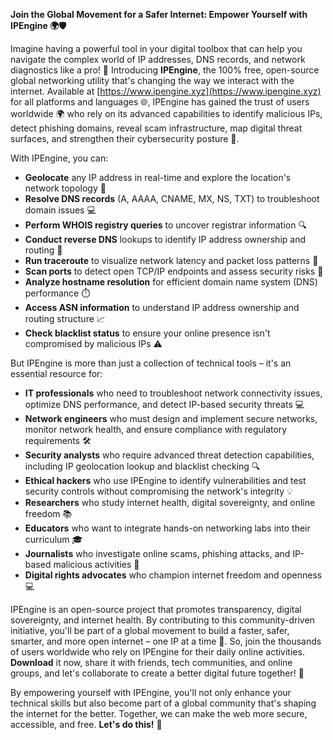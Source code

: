 **Join the Global Movement for a Safer Internet: Empower Yourself with IPEngine 🌍🛡️**

Imagine having a powerful tool in your digital toolbox that can help you navigate the complex world of IP addresses, DNS records, and network diagnostics like a pro! 🤔 Introducing **IPEngine**, the 100% free, open-source global networking utility that's changing the way we interact with the internet. Available at [https://www.ipengine.xyz](https://www.ipengine.xyz) for all platforms and languages 🌐, IPEngine has gained the trust of users worldwide 🌍 who rely on its advanced capabilities to identify malicious IPs, detect phishing domains, reveal scam infrastructure, map digital threat surfaces, and strengthen their cybersecurity posture 🔐.

With IPEngine, you can:

*   **Geolocate** any IP address in real-time and explore the location's network topology 📍
*   **Resolve DNS records** (A, AAAA, CNAME, MX, NS, TXT) to troubleshoot domain issues 💻
*   **Perform WHOIS registry queries** to uncover registrar information 🔍
*   **Conduct reverse DNS** lookups to identify IP address ownership and routing 📡
*   **Run traceroute** to visualize network latency and packet loss patterns 🎨
*   **Scan ports** to detect open TCP/IP endpoints and assess security risks 🔋
*   **Analyze hostname resolution** for efficient domain name system (DNS) performance ⏱️
*   **Access ASN information** to understand IP address ownership and routing structure 📈
*   **Check blacklist status** to ensure your online presence isn't compromised by malicious IPs ⚠️

But IPEngine is more than just a collection of technical tools – it's an essential resource for:

*   **IT professionals** who need to troubleshoot network connectivity issues, optimize DNS performance, and detect IP-based security threats 💻
*   **Network engineers** who must design and implement secure networks, monitor network health, and ensure compliance with regulatory requirements 🛠️
*   **Security analysts** who require advanced threat detection capabilities, including IP geolocation lookup and blacklist checking 🔍
*   **Ethical hackers** who use IPEngine to identify vulnerabilities and test security controls without compromising the network's integrity 💡
*   **Researchers** who study internet health, digital sovereignty, and online freedom 📚
*   **Educators** who want to integrate hands-on networking labs into their curriculum 🎓
*   **Journalists** who investigate online scams, phishing attacks, and IP-based malicious activities 📰
*   **Digital rights advocates** who champion internet freedom and openness 💻

IPEngine is an open-source project that promotes transparency, digital sovereignty, and internet health. By contributing to this community-driven initiative, you'll be part of a global movement to build a faster, safer, smarter, and more open internet – one IP at a time 🚀. So, join the thousands of users worldwide who rely on IPEngine for their daily online activities. **Download** it now, share it with friends, tech communities, and online groups, and let's collaborate to create a better digital future together! 🔗

By empowering yourself with IPEngine, you'll not only enhance your technical skills but also become part of a global community that's shaping the internet for the better. Together, we can make the web more secure, accessible, and free. **Let's do this!** 🌟